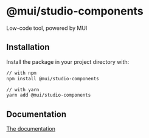 # @mui/studio-components

Low-code tool, powered by MUI

## Installation

Install the package in your project directory with:

```sh
// with npm
npm install @mui/studio-components

// with yarn
yarn add @mui/studio-components
```

## Documentation

[The documentation](https://github.com/mui/mui-studio/tree/master/docs)
